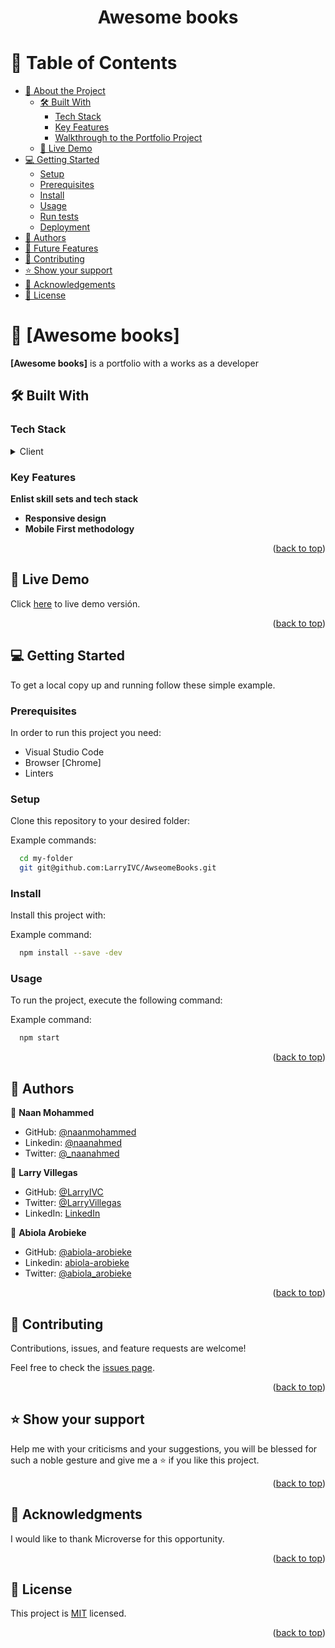 <a name="readme-top"></a>

<div align="center">   
  <h1><b>Awesome books</b></h3>

</div>

# 📗 Table of Contents 

- [📖 About the Project](#about-project)
  - [🛠 Built With](#built-with)
    - [Tech Stack](#tech-stack)
    - [Key Features](#key-features)
    - [Walkthrough to the Portfolio Project](#key-features)
  - [🚀 Live Demo](#live-demo)
- [💻 Getting Started](#getting-started)
  - [Setup](#setup)
  - [Prerequisites](#prerequisites)
  - [Install](#install)
  - [Usage](#usage)
  - [Run tests](#run-tests)
  - [Deployment](#triangular_flag_on_post-deployment)
- [👥 Authors](#authors)
- [🔭 Future Features](#future-features)
- [🤝 Contributing](#contributing)
- [⭐️ Show your support](#support)
- [🙏 Acknowledgements](#acknowledgements)
- [📝 License](#license)


# 📖 [Awesome books] <a name="about-project"></a>

**[Awesome books]** is a portfolio with a works as a developer

## 🛠 Built With <a name="built-with"></a>

### Tech Stack <a name="tech-stack"></a>

<details>
  <summary>Client</summary>
  <ul>
    <li><a href="https://code.visualstudio.com/">HTML</a></li>
    <li><a href="https://www.w3.org/standards/">CSS</a></li>
  </ul>
</details>
  
### Key Features <a name="key-features"></a>

**Enlist skill sets and tech stack**
- **Responsive design**
- **Mobile First methodology**

<p align="right">(<a href="#readme-top">back to top</a>)</p>

## 🚀 Live Demo <a name="live-demo"></a>

Click <a href="https://larryivc.github.io/AwseomeBooks/">here</a> to live demo versión.

<p align="right">(<a href="#readme-top">back to top</a>)</p>

## 💻 Getting Started <a name="getting-started"></a>

To get a local copy up and running follow these simple example.

### Prerequisites

In order to run this project you need:

  * Visual Studio Code
  * Browser [Chrome]
  * Linters

### Setup

Clone this repository to your desired folder:

Example commands:

```sh
  cd my-folder
  git git@github.com:LarryIVC/AwseomeBooks.git
```
### Install

Install this project with:

Example command:

```sh
  npm install --save -dev
```
### Usage

To run the project, execute the following command:

Example command:

```sh
  npm start
```

<p align="right">(<a href="#readme-top">back to top</a>)</p>

<!-- AUTHORS -->

## 👥 Authors <a name="authors"></a>

👤 **Naan Mohammed**

- GitHub: [@naanmohammed](https://github.com/naanmohammed)
- Linkedin: [@naanahmed](https://linkedin.com/in/naanahmed)
- Twitter: [@_naanahmed](https://twitter.com/_naanahmed)

👤 **Larry Villegas**

- GitHub: [@LarryIVC](https://github.com/LarryIVC)
- Twitter: [@LarryVillegas](https://twitter.com/LarryVillegas)
- LinkedIn: [LinkedIn](https://www.linkedin.com/in/larry-villegas-26216b259/)

👤 **Abiola Arobieke**

- GitHub: [@abiola-arobieke](https://github.com/abiola-arobieke)
- Linkedin: [abiola-arobieke](https://linkedin.com/in/abiola-arobieke)
- Twitter: [@abiola_arobieke](https://twitter.com/abiola_arobieke)

<p align="right">(<a href="#readme-top">back to top</a>)</p>

<!-- CONTRIBUTING -->

## 🤝 Contributing <a name="contributing"></a>

Contributions, issues, and feature requests are welcome!

Feel free to check the [issues page](https://github.com/LarryIVC/portfolio/issues).

<p align="right">(<a href="#readme-top">back to top</a>)</p>

<!-- SUPPORT -->

## ⭐️ Show your support <a name="support"></a>

Help me with your criticisms and your suggestions, you will be blessed for such a noble gesture and give me a ⭐️ if you like this project.

<p align="right">(<a href="#readme-top">back to top</a>)</p>

<!-- LICENSE -->

<!-- ACKNOWLEDGEMENTS -->

## 🙏 Acknowledgments <a name="acknowledgements"></a>

I would like to thank Microverse for this opportunity.

<p align="right">(<a href="#readme-top">back to top</a>)</p>

## 📝 License <a name="license"></a>

This project is [MIT](./LICENSE) licensed.

<p align="right">(<a href="#readme-top">back to top</a>)</p>
